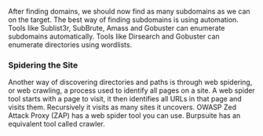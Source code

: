 After finding domains, we should now find as many subdomains as we can on the target. The best way of finding subdomains is using automation. Tools like Sublist3r, SubBrute, Amass and Gobuster can enumerate subdomains automatically.
Tools like Dirsearch and Gobuster can enumerate directories using wordlists.

### Spidering the Site
Another way of discovering directories and paths is through web spidering, or web crawling, a process used to identify all pages on a site. A web spider tool starts with a page to visit, it then identifies all URLs in that page and visits them. Recursively it visits as many sites it uncovers.
OWASP Zed Attack Proxy (ZAP) has a web spider tool you can use. Burpsuite has an equivalent tool called crawler.